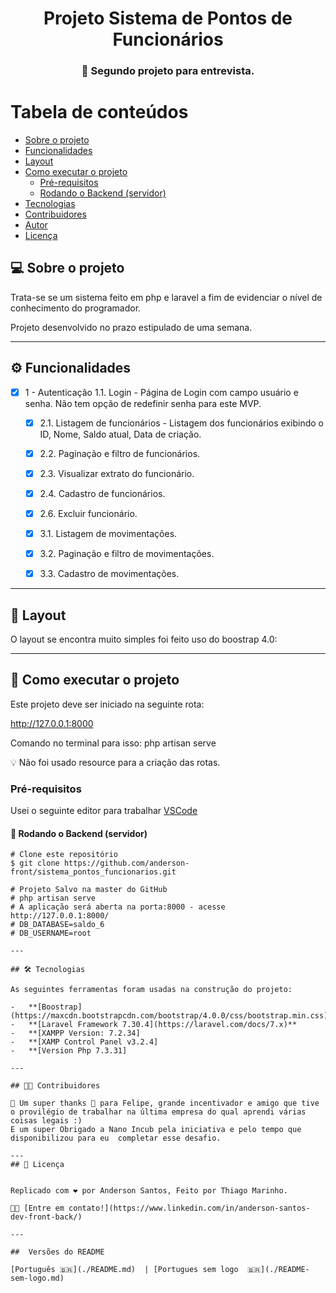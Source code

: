 

<h1 align="center">
      Projeto Sistema de Pontos de Funcionários
</h1>

<h3 align="center">
    🌱 Segundo projeto para entrevista.
</h3>


Tabela de conteúdos
=================
<!--ts-->
   * [Sobre o projeto](#-sobre-o-projeto)
   * [Funcionalidades](#-funcionalidades)
   * [Layout](#-layout)
   * [Como executar o projeto](#-como-executar-o-projeto)
     * [Pré-requisitos](#pré-requisitos)
     * [Rodando o Backend (servidor)](#user-content--rodando-o-backend-servidor)
   * [Tecnologias](#-tecnologias)
   * [Contribuidores](#-contribuidores)
   * [Autor](#-autor)
   * [Licença](#user-content--licença)
<!--te-->


## 💻 Sobre o projeto

 Trata-se se um sistema feito em php e laravel a fim de evidenciar o nível de conhecimento do programador.


Projeto desenvolvido no prazo estipulado de uma semana.

---

## ⚙️ Funcionalidades

- [x] 1 - Autenticação 1.1. Login - Página de Login com campo usuário e senha. Não tem opção de redefinir senha para este MVP.
  - [x] 2.1. Listagem de funcionários - Listagem dos funcionários exibindo o ID, Nome, Saldo atual, Data de criação.
  - [x] 2.2. Paginação e filtro de funcionários.
  - [x] 2.3. Visualizar extrato do funcionário.
  - [x] 2.4. Cadastro de funcionários.
  - [x] 2.6. Excluir funcionário.
  - [x] 3.1. Listagem de movimentações.
  - [x] 3.2. Paginação e filtro de movimentações.
  - [x] 3.3. Cadastro de movimentações.


---

## 🎨 Layout

O layout se encontra muito simples foi feito uso do boostrap 4.0:

---

## 🚀 Como executar o projeto

Este projeto deve ser iniciado na seguinte rota:

http://127.0.0.1:8000

Comando no terminal para isso:
php artisan serve


💡 Não foi usado resource para a criação das rotas.

### Pré-requisitos

Usei o seguinte editor para trabalhar  [VSCode](https://code.visualstudio.com/)

#### 🎲 Rodando o Backend (servidor)

```
# Clone este repositório
$ git clone https://github.com/anderson-front/sistema_pontos_funcionarios.git

# Projeto Salvo na master do GitHub
# php artisan serve
# A aplicação será aberta na porta:8000 - acesse http://127.0.0.1:8000/
# DB_DATABASE=saldo_6
# DB_USERNAME=root

---

## 🛠 Tecnologias

As seguintes ferramentas foram usadas na construção do projeto:

-   **[Boostrap](https://maxcdn.bootstrapcdn.com/bootstrap/4.0.0/css/bootstrap.min.css)**
-   **[Laravel Framework 7.30.4](https://laravel.com/docs/7.x)**
-   **[XAMPP Version: 7.2.34]
-   **[XAMP Control Panel v3.2.4]
-   **[Version Php 7.3.31]

---

## 👨‍💻 Contribuidores

💜 Um super thanks 👏 para Felipe, grande incentivador e amigo que tive o provilégio de trabalhar na última empresa do qual aprendi várias coisas legais :)
E um super Obrigado a Nano Incub pela iniciativa e pelo tempo que disponibilizou para eu  completar esse desafio.

---
## 📝 Licença


Replicado com ❤️ por Anderson Santos, Feito por Thiago Marinho.

👋🏽 [Entre em contato!](https://www.linkedin.com/in/anderson-santos-dev-front-back/)

---

##  Versões do README

[Português 🇧🇷](./README.md)  | [Portugues sem logo  🇧🇷](./README-sem-logo.md) 
